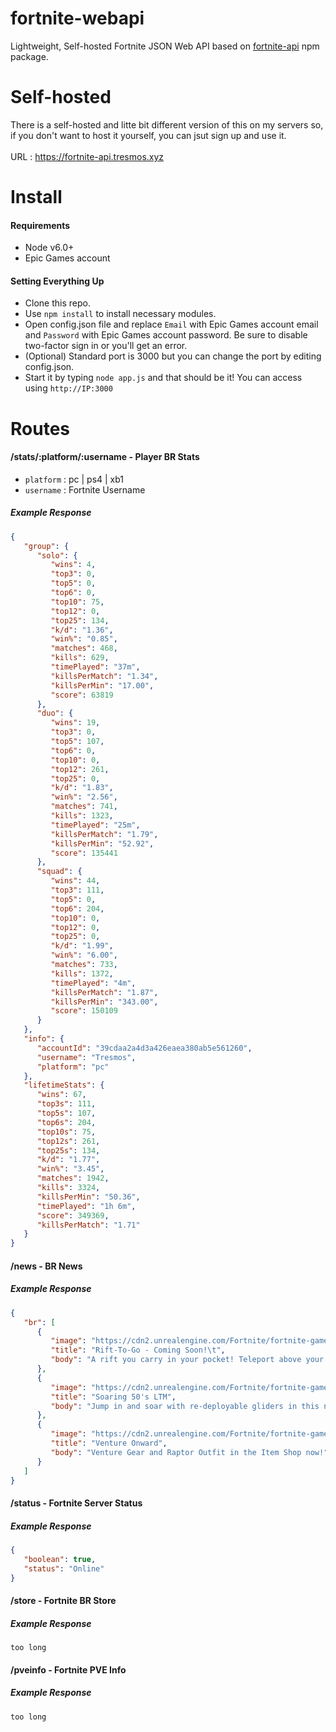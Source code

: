 
# fortnite-webapi
Lightweight, Self-hosted Fortnite JSON Web API based on [fortnite-api](https://github.com/qlaffont/fortnite-api) npm package.
# Self-hosted
There is a self-hosted and litte bit different version of this on my servers so, if you don't want to host it yourself, you can jsut sign up and use it. <br/><br/>
URL : https://fortnite-api.tresmos.xyz
# Install
#### Requirements

 - Node v6.0+
 - Epic Games account
 #### Setting Everything Up
 
 - Clone this repo.
 - Use `npm install` to install necessary modules.
- Open config.json file and replace  `Email` with Epic Games account email and `Password` with Epic Games account password. Be sure to disable two-factor sign in or you'll get an error.
- (Optional) Standard port is 3000 but you can change the port by editing config.json.
- Start it by typing `node app.js` and that should be it! You can access using `http://IP:3000` 
# Routes
#### /stats/:platform/:username - Player BR Stats
- `platform` : pc | ps4 | xb1
- `username` : Fortnite Username
##### Example Response
```json
{
   "group": {
      "solo": {
         "wins": 4,
         "top3": 0,
         "top5": 0,
         "top6": 0,
         "top10": 75,
         "top12": 0,
         "top25": 134,
         "k/d": "1.36",
         "win%": "0.85",
         "matches": 468,
         "kills": 629,
         "timePlayed": "37m",
         "killsPerMatch": "1.34",
         "killsPerMin": "17.00",
         "score": 63819
      },
      "duo": {
         "wins": 19,
         "top3": 0,
         "top5": 107,
         "top6": 0,
         "top10": 0,
         "top12": 261,
         "top25": 0,
         "k/d": "1.83",
         "win%": "2.56",
         "matches": 741,
         "kills": 1323,
         "timePlayed": "25m",
         "killsPerMatch": "1.79",
         "killsPerMin": "52.92",
         "score": 135441
      },
      "squad": {
         "wins": 44,
         "top3": 111,
         "top5": 0,
         "top6": 204,
         "top10": 0,
         "top12": 0,
         "top25": 0,
         "k/d": "1.99",
         "win%": "6.00",
         "matches": 733,
         "kills": 1372,
         "timePlayed": "4m",
         "killsPerMatch": "1.87",
         "killsPerMin": "343.00",
         "score": 150109
      }
   },
   "info": {
      "accountId": "39cdaa2a4d3a426eaea380ab5e561260",
      "username": "Tresmos",
      "platform": "pc"
   },
   "lifetimeStats": {
      "wins": 67,
      "top3s": 111,
      "top5s": 107,
      "top6s": 204,
      "top10s": 75,
      "top12s": 261,
      "top25s": 134,
      "k/d": "1.77",
      "win%": "3.45",
      "matches": 1942,
      "kills": 3324,
      "killsPerMin": "50.36",
      "timePlayed": "1h 6m",
      "score": 349369,
      "killsPerMatch": "1.71"
   }
}
```
#### /news - BR News
##### Example Response
```json
{
   "br": [
      {
         "image": "https://cdn2.unrealengine.com/Fortnite/fortnite-game/battleroyalenews/v53/BR05_MOTD_Rifttogo-256x256-3bd010b63911f314abb0bba893a01dc49e1eec3c.png",
         "title": "Rift-To-Go - Coming Soon!\t",
         "body": "A rift you carry in your pocket! Teleport above your current location and glide down."
      },
      {
         "image": "https://cdn2.unrealengine.com/Fortnite/fortnite-game/battleroyalenews/v52+HF/BR05_MOTD_50v50Velocity-256x256-d4abb0856462bac8199f4bae93e2ff0ee6566ea8.png",
         "title": "Soaring 50's LTM",
         "body": "Jump in and soar with re-deployable gliders in this new twist on the traditional 50v50 mode."
      },
      {
         "image": "https://cdn2.unrealengine.com/Fortnite/fortnite-game/battleroyalenews/v53/BR05_MOTD_Venture-256x256-db1c277b88909e121402cd264d11e3f7d5697585.png",
         "title": "Venture Onward",
         "body": "Venture Gear and Raptor Outfit in the Item Shop now!"
      }
   ]
}
```
#### /status - Fortnite Server Status
##### Example Response
```json
{
   "boolean": true,
   "status": "Online"
}
```
#### /store - Fortnite BR Store
##### Example Response
```too long```
#### /pveinfo - Fortnite PVE Info
##### Example Response
```too long```
